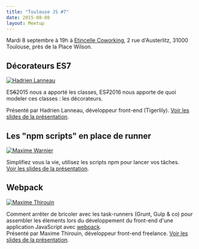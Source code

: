```yaml
---
title: "Toulouse JS #7"
date: 2015-08-08
layout: Meetup
---
```


Mardi 8 septembre à 19h à [Etincelle Coworking](http://www.coworking-toulouse.com/), 2 rue d'Austerlitz, 31000 Toulouse, près de la Place Wilson.

## Décorateurs ES7

[![Hadrien Lanneau](img/speakers/hadrien-lanneau.png "Hadrien Lanneau")](https://hadrien.eu)

ES~~6~~2015 nous a apporté les classes, ES~~7~~2016 nous apporte de quoi modeler ces classes : les décorateurs.

Présenté par Hadrien Lanneau, développeur front-end (Tigerlily).
[Voir les slides de la présentation](http://slides.com/hadrieneu/d-co).

## Les "npm scripts" en place de runner

[![Maxime Warnier](https://avatars2.githubusercontent.com/u/711050?s=64 "Maxime Warnier")](http://maxlab.fr/)

Simplifiez vous la vie, utilisez les scripts npm pour lancer vos tâches.  
[Voir les slides de la présentation](http://slides.com/maxdow/npm).

## Webpack

[![Maxime Thirouin](//avatars1.githubusercontent.com/u/157534?v=3&s=64 "Maxime Thirouin")](http://moox.io/)

Comment arrêter de bricoler avec les task-runners (Grunt, Gulp & co) pour assembler les élements lors du développement du front-end d'une application JavaScript avec [webpack](http://webpack.github.io/).  
Présenté par Maxime Thirouin, développeur front-end freelance. [Voir les slides de la présentation](https://speakerdeck.com/moox/webpack).

